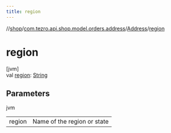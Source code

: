 ```yaml
---
title: region
---
```

//[shop](../../../index.html)/[com.tezro.api.shop.model.orders.address](../index.html)/[Address](index.html)/[region](region.html)



# region



[jvm]\
val [region](region.html): [String](https://kotlinlang.org/api/latest/jvm/stdlib/kotlin/-string/index.html)



## Parameters


jvm

| | |
|---|---|
| region | Name of the region or state |




